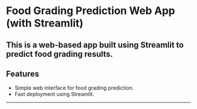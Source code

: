 # Food Grading Prediction Web App (with Streamlit)

## This is a web-based app built using **Streamlit** to predict food grading results.

## Features

- Simple web interface for food grading prediction.
- Fast deployment using Streamlit.

---
